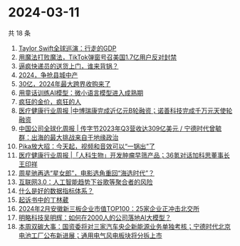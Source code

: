 # 2024-03-11

共 18 条

<!-- BEGIN 36KR -->
<!-- 最后更新时间 2024-03-11 01:00:58 +0800 -->
1. [Taylor Swift全球巡演：行走的GDP](https://36kr.com/p/2682425610535040)
1. [用魔法打败魔法，TikTok弹窗号召美国1.7亿用户反对封禁](https://36kr.com/p/2683011761946755)
1. [逼疯快递员的送货上门，谁来背锅？](https://36kr.com/p/2682208732068869)
1. [2024，争抢县城中产](https://36kr.com/p/2683475919372424)
1. [30亿，2024年最大跨界收购来了](https://36kr.com/p/2683182010432521)
1. [用童话训练AI模型：微小语言模型进入成熟期](https://36kr.com/p/2614404831238278)
1. [疯狂的金价，疯狂的人](https://36kr.com/p/2683467487330433)
1. [医疗健康行业周报 |中博瑞康完成近亿元B轮融资；诺善科技完成千万元天使轮融资](https://36kr.com/p/2682165257142407)
1. [中国公司全球化周报 | 传字节2023年Q3营收达309亿美元 / 宁德时代曾毓群：出海的最大挑战来自于地缘政治](https://36kr.com/p/2682162789204101)
1. [Pika放大招：今天起，视频和音效可以“一锅出”了](https://36kr.com/p/2683324689333253)
1. [医疗健康行业周报 |「人科生物」开发肿瘤早筛产品；36氪对话加科思董事长王印祥](https://36kr.com/p/2673428145534467)
1. [周星驰再选“星女郎”，电影选角重回“海选时代”？](https://36kr.com/p/2680905432187011)
1. [互联网3.0：人工智能趋势下谷歌等聚合者的风险](https://36kr.com/p/2680283522006016)
1. [什么是好的数据指标体系？](https://36kr.com/p/2551441537718663)
1. [起诉书中的丁林葳](https://36kr.com/p/2681983112756232)
1. [2024年2月安徽新三板企业市值TOP100：25家企业正冲击北交所](https://36kr.com/p/2648080766271750)
1. [明略科技吴明辉：如何在2000人的公司落地AI大模型？](https://36kr.com/p/2681786923121666)
1. [本周双碳大事：国资委将对三家汽车央企新能源业务单独考核；宁德时代北京电池工厂公布新进展；通用电气风电板块将分拆上市](https://36kr.com/p/2683465585705091)
<!-- END 36KR -->